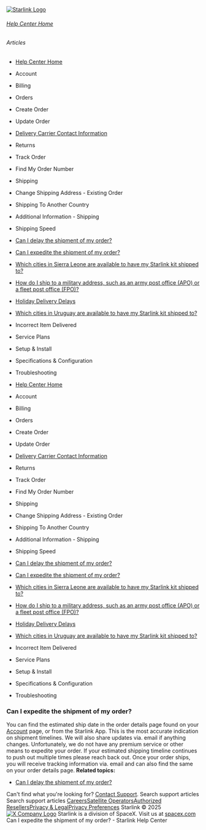 [![Starlink Logo](https://www.starlink.com/_next/image?url=%2Fassets%2Fimages%2Flogo%2Flogo_white.png&w=3840&q=75)](https://www.starlink.com/support/article/<https:/www.starlink.com/>)
###### [Help Center Home](https://www.starlink.com/support/article/</support>)
###### Articles
  * [Help Center Home](https://www.starlink.com/support/article/</support>)
  * Account
  * Billing
  * Orders
  * Create Order
  * Update Order
  * [Delivery Carrier Contact Information](https://www.starlink.com/support/article/</support/article/c954e904-6c7b-0171-e845-567390f8bfb1>)
  * Returns
  * Track Order
  * Find My Order Number
  * Shipping
  * Change Shipping Address - Existing Order
  * Shipping To Another Country
  * Additional Information - Shipping
  * Shipping Speed
  * [Can I delay the shipment of my order?](https://www.starlink.com/support/article/</support/article/e3b9f6a3-5867-166c-1d60-9489f3c63242>)
  * [Can I expedite the shipment of my order?](https://www.starlink.com/support/article/</support/article/5f181418-225e-dfe3-43e7-80095d76b367>)
  * [Which cities in Sierra Leone are available to have my Starlink kit shipped to?](https://www.starlink.com/support/article/</support/article/35a4c5d0-87a6-cd82-6a8d-7dc27e569d1e>)
  * [How do I ship to a military address, such as an army post office (APO) or a fleet post office (FPO)?](https://www.starlink.com/support/article/</support/article/083a9485-2672-f091-933e-ed83108d3fe2>)
  * [Holiday Delivery Delays](https://www.starlink.com/support/article/</support/article/b22bba05-ae6c-2bb4-7ac0-0197c53cde80>)
  * [Which cities in Uruguay are available to have my Starlink kit shipped to?](https://www.starlink.com/support/article/</support/article/cc1a51f6-08f7-2e07-aee8-03cff67502f5>)
  * Incorrect Item Delivered
  * Service Plans
  * Setup & Install
  * Specifications & Configuration
  * Troubleshooting


  * [Help Center Home](https://www.starlink.com/support/article/</support>)
  * Account
  * Billing
  * Orders
  * Create Order
  * Update Order
  * [Delivery Carrier Contact Information](https://www.starlink.com/support/article/</support/article/c954e904-6c7b-0171-e845-567390f8bfb1>)
  * Returns
  * Track Order
  * Find My Order Number
  * Shipping
  * Change Shipping Address - Existing Order
  * Shipping To Another Country
  * Additional Information - Shipping
  * Shipping Speed
  * [Can I delay the shipment of my order?](https://www.starlink.com/support/article/</support/article/e3b9f6a3-5867-166c-1d60-9489f3c63242>)
  * [Can I expedite the shipment of my order?](https://www.starlink.com/support/article/</support/article/5f181418-225e-dfe3-43e7-80095d76b367>)
  * [Which cities in Sierra Leone are available to have my Starlink kit shipped to?](https://www.starlink.com/support/article/</support/article/35a4c5d0-87a6-cd82-6a8d-7dc27e569d1e>)
  * [How do I ship to a military address, such as an army post office (APO) or a fleet post office (FPO)?](https://www.starlink.com/support/article/</support/article/083a9485-2672-f091-933e-ed83108d3fe2>)
  * [Holiday Delivery Delays](https://www.starlink.com/support/article/</support/article/b22bba05-ae6c-2bb4-7ac0-0197c53cde80>)
  * [Which cities in Uruguay are available to have my Starlink kit shipped to?](https://www.starlink.com/support/article/</support/article/cc1a51f6-08f7-2e07-aee8-03cff67502f5>)
  * Incorrect Item Delivered
  * Service Plans
  * Setup & Install
  * Specifications & Configuration
  * Troubleshooting


### Can I expedite the shipment of my order?
You can find the estimated ship date in the order details page found on your [Account](https://www.starlink.com/support/article/<https:/www.starlink.com/account/home>) page, or from the Starlink App. This is the most accurate indication on shipment timelines. We will also share updates via. email if anything changes.
Unfortunately, we do not have any premium service or other means to expedite your order. If your estimated shipping timeline continues to push out multiple times please reach back out. Once your order ships, you will receive tracking information via. email and can also find the same on your order details page. 
**Related topics:**
  * [Can I delay the shipment of my order?](https://www.starlink.com/support/article/<https:/support.starlink.com/?topic=e3b9f6a3-5867-166c-1d60-9489f3c63242>)


Can't find what you're looking for? [Contact Support](https://www.starlink.com/support/article/</support/tickets?sourceType=web_article_help_center&sourceValue=5f181418-225e-dfe3-43e7-80095d76b367>).
Search support articles
Search support articles
[Careers](https://www.starlink.com/support/article/<https:/www.spacex.com/careers>)[Satellite Operators](https://www.starlink.com/support/article/<https:/starlink.com/satellite-operators>)[Authorized Resellers](https://www.starlink.com/support/article/<https:/starlink.com/resellers>)[Privacy & Legal](https://www.starlink.com/support/article/<https:/starlink.com/legal>)[Privacy Preferences](https://www.starlink.com/support/article/<>)
Starlink © 2025
[![X Company Logo](https://www.starlink.com/assets/images/icons/x-logo.svg)](https://www.starlink.com/support/article/<https:/twitter.com/Starlink>)
Starlink is a division of SpaceX. Visit us at [spacex.com](https://www.starlink.com/support/article/<https:/www.spacex.com/>)
Can I expedite the shipment of my order? - Starlink Help Center
